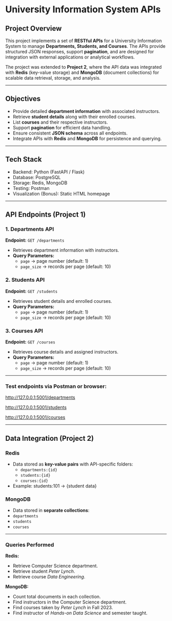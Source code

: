#  University Information System APIs

##  Project Overview  
This project implements a set of **RESTful APIs** for a University Information System to manage **Departments, Students, and Courses**. The APIs provide structured JSON responses, support **pagination**, and are designed for integration with external applications or analytical workflows.  

The project was extended to **Project 2**, where the API data was integrated with **Redis** (key-value storage) and **MongoDB** (document collections) for scalable data retrieval, storage, and analysis.  

--------

##  Objectives  
- Provide detailed **department information** with associated instructors.  
- Retrieve **student details** along with their enrolled courses.  
- List **courses** and their respective instructors.  
- Support **pagination** for efficient data handling.  
- Ensure consistent **JSON schema** across all endpoints.  
- Integrate APIs with **Redis** and **MongoDB** for persistence and querying.  

--------

##  Tech Stack  
- Backend: Python (FastAPI / Flask)  
- Database: PostgreSQL  
- Storage: Redis, MongoDB  
- Testing: Postman  
- Visualization (Bonus): Static HTML homepage  

--------

##  API Endpoints (Project 1)

### 1. Departments API  
**Endpoint:** `GET /departments`  
- Retrieves department information with instructors.  
- **Query Parameters:**  
  - `page` → page number (default: 1)  
  - `page_size` → records per page (default: 10)  

### 2. Students API  
**Endpoint:** `GET /students`  
- Retrieves student details and enrolled courses.  
- **Query Parameters:**  
  - `page` → page number (default: 1)  
  - `page_size` → records per page (default: 10)  

### 3. Courses API  
**Endpoint:** `GET /courses`  
- Retrieves course details and assigned instructors.  
- **Query Parameters:**  
  - `page` → page number (default: 1)  
  - `page_size` → records per page (default: 10)

--------

### Test endpoints via Postman or browser:

http://127.0.0.1:5001/departments

http://127.0.0.1:5001/students

http://127.0.0.1:5001/courses

--------

##  Data Integration (Project 2)  

###  Redis  
- Data stored as **key-value pairs** with API-specific folders:  
  - `departments:{id}`  
  - `students:{id}`  
  - `courses:{id}`  
- Example: students:101 → {student data} 

###  MongoDB  
- Data stored in **separate collections**:  
- `departments`  
- `students`  
- `courses`  

--------

###  Queries Performed  
**Redis:**  
- Retrieve Computer Science department.  
- Retrieve student *Peter Lynch*.  
- Retrieve course *Data Engineering*.  

 **MongoDB:**  
- Count total documents in each collection.  
- Find instructors in the Computer Science department.  
- Find courses taken by *Peter Lynch* in Fall 2023.  
- Find instructor of *Hands-on Data Science* and semester taught.  















